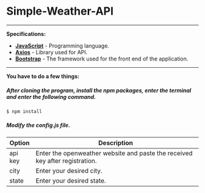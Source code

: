# Simple-Weather-API
---
__Specifications:__
- __[JavaScript](https://www.javascript.com/)__ - Programming language.
- __[Axios](https://axios-http.com/)__ - Library used for API.
- __[Bootstrap](https://getbootstrap.com/)__ - The framework used for the front end of the application.
---
__You have to do a few things:__
##### After cloning the program, install the npm packages, enter the terminal and enter the following command.
```
$ npm install
```
##### Modify the config.js file.
| Option | Description |
| ------ | ----------- |
| api key   | Enter the openweather website and paste the received key after registration. |
| city | Enter your desired city. |
| state    | Enter your desired state. |
